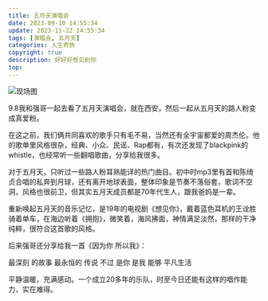 ```yaml
---
title: 五月天演唱会
date: 2023-09-10 14:55:34
update: 2023-11-22 14:55:34
tags: [演唱会, 五月天]
categories: 人生奇旅
copyright: true
description: 好好好想见到你
top:
---
```


![现场图](https://s2.loli.net/2023/11/22/AGwTak42r3d1Rio.jpg)

9.8我和强哥一起去看了五月天演唱会，就在西安，然后一起从五月天的路人粉变成真爱粉。

在这之前，我们俩共同喜欢的歌手只有毛不易，当然还有全宇宙都爱的周杰伦。他的歌单里风格很杂，经典、小众、民谣、Rap都有，有次还发现了blackpink的whistle，也经常听一些翻唱歌曲，分享给我很多。

对于五月天，只听过一些路人粉耳熟能详的热门曲目。初中时mp3里有首和陈绮贞合唱的私奔到月球，还有离开地球表面，整体印象是节奏不落俗套，歌词不空洞，风格也很前卫，但其实五月天成员都是70年代生人，跟我爸妈是一辈。

重新唤起五月天的音乐记忆，是19年的电视剧《想见你》，戴着蓝色耳机的王诠胜骑着单车，在海边听着《拥抱》，微笑着，海风拂面，神情满足淡然，那样的干净纯粹，很符合这首歌的风格。

后来强哥还分享给我一首《因为你 所以我》：

最深刻 的故事 最永恒的 传说
不过 是你 是我 能够 平凡生活

平静温暖，充满感动。一个成立20多年的乐队，时至今日还能有这样的唱作能力，实在难得。